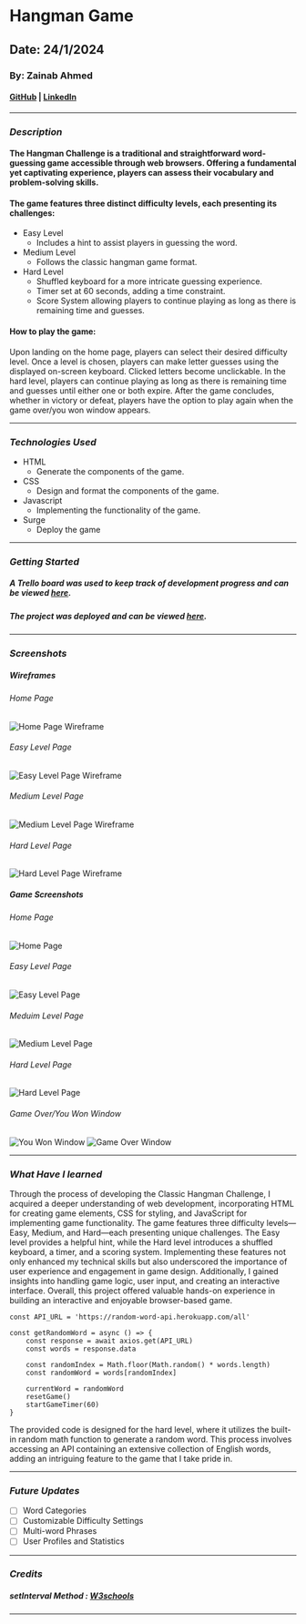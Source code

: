 # Hangman Game
## Date: 24/1/2024
### By: Zainab Ahmed
#### [GitHub](https://github.com/zynbahmed) | [LinkedIn](https://www.linkedin.com/in/zainab-ahmed-795840278/)

***

### ***Description***
#### The Hangman Challenge is a traditional and straightforward word-guessing game accessible through web browsers. Offering a fundamental yet captivating experience, players can assess their vocabulary and problem-solving skills.
#### The game features three distinct difficulty levels, each presenting its challenges:
* Easy Level
  * Includes a hint to assist players in guessing the word.
* Medium Level
  * Follows the classic hangman game format.
* Hard Level
  * Shuffled keyboard for a more intricate guessing experience.
  * Timer set at 60 seconds, adding a time constraint.
  * Score System allowing players to continue playing as long as there is remaining time and guesses.
#### How to play the game: 
Upon landing on the home page, players can select their desired difficulty level. Once a level is chosen, players can make letter guesses using the displayed on-screen keyboard. Clicked letters become unclickable. In the hard level, players can continue playing as long as there is remaining time and guesses until either one or both expire. After the game concludes, whether in victory or defeat, players have the option to play again when the game over/you won window appears.
***

### ***Technologies Used***
* HTML
    * Generate the components of the game. 
* CSS
    * Design and format the components of the game.
* Javascript
    * Implementing the functionality of the game.
* Surge
    * Deploy the game 

***

### ***Getting Started***

##### A Trello board was used to keep track of development progress and can be viewed [here](https://trello.com/b/Fej04Qoz/hangman-game).
##### The project was deployed and can be viewed [here](https://high-pitched-mind.surge.sh/).

***

### ***Screenshots***
##### Wireframes
###### Home Page
![Home Page Wireframe](https://github.com/zynbahmed/hangmanGame/assets/59283661/64641a76-b22d-4384-94a5-1032406296bb)
###### Easy Level Page
![Easy Level Page Wireframe](https://github.com/zynbahmed/hangmanGame/assets/59283661/f8fbafbd-00eb-4dc5-969d-7f985e1ba436)
###### Medium Level Page
![Medium Level Page Wireframe](https://github.com/zynbahmed/hangmanGame/assets/59283661/cd006d42-ded7-46e0-b722-861fa7525b7b)
###### Hard Level Page
![Hard Level Page Wireframe](https://github.com/zynbahmed/hangmanGame/assets/59283661/03e48d49-f3de-4ab5-be0c-699f7baa25af)

##### Game Screenshots
###### Home Page
![Home Page](https://github.com/zynbahmed/hangmanGame/assets/59283661/74314076-b2c0-41bb-bbf8-90143e714fd2)
###### Easy Level Page
![Easy Level Page](https://github.com/zynbahmed/hangmanGame/assets/59283661/10f7feae-b056-4208-8f79-5b9584b16f40)
###### Meduim Level Page
![Medium Level Page](https://github.com/zynbahmed/hangmanGame/assets/59283661/bcafba79-f6a4-46ed-818c-a6fdc1b9d3e1)
###### Hard Level Page
![Hard Level Page](https://github.com/zynbahmed/hangmanGame/assets/59283661/82af5222-8f23-4182-8144-225fdf8b96a8)
###### Game Over/You Won Window
![You Won Window](https://github.com/zynbahmed/hangmanGame/assets/59283661/c28346d3-e4e2-47b3-9eaf-f1135717e278)
![Game Over Window](https://github.com/zynbahmed/hangmanGame/assets/59283661/0cab192f-e8a2-4bd2-88f4-fb7a21bee8db)

***
### ***What Have I learned***
Through the process of developing the Classic Hangman Challenge, I acquired a deeper understanding of web development, incorporating HTML for creating game elements, CSS for styling, and JavaScript for implementing game functionality. The game features three difficulty levels—Easy, Medium, and Hard—each presenting unique challenges. The Easy level provides a helpful hint, while the Hard level introduces a shuffled keyboard, a timer, and a scoring system. Implementing these features not only enhanced my technical skills but also underscored the importance of user experience and engagement in game design. Additionally, I gained insights into handling game logic, user input, and creating an interactive interface. Overall, this project offered valuable hands-on experience in building an interactive and enjoyable browser-based game.

```
const API_URL = 'https://random-word-api.herokuapp.com/all'

const getRandomWord = async () => {
    const response = await axios.get(API_URL)
    const words = response.data

    const randomIndex = Math.floor(Math.random() * words.length)
    const randomWord = words[randomIndex]

    currentWord = randomWord
    resetGame()
    startGameTimer(60)
}
```
The provided code is designed for the hard level, where it utilizes the built-in random math function to generate a random word. This process involves accessing an API containing an extensive collection of English words, adding an intriguing feature to the game that I take pride in.

***
### ***Future Updates***
- [ ] Word Categories
- [ ] Customizable Difficulty Settings
- [ ] Multi-word Phrases
- [ ] User Profiles and Statistics

***

### ***Credits***

##### setInterval Method : [W3schools](https://www.w3schools.com/jsref/met_win_setinterval.asp)

***
